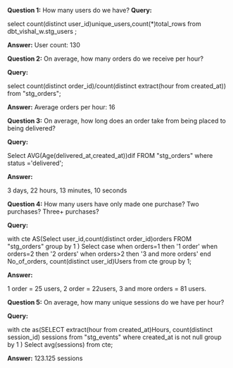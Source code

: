 **Question 1:** How many users do we have?
**Query:** 

select count(distinct user_id)unique_users,count(*)total_rows from dbt_vishal_w.stg_users ;


**Answer:** User count: 130

**Question 2:** On average, how many orders do we receive per hour?

**Query:**


select count(distinct order_id)/count(distinct extract(hour from created_at))  from "stg_orders";


**Answer:** Average orders per hour: 16

**Question 3:** On average, how long does an order take from being placed to being delivered?

**Query:**


Select AVG(Age(delivered_at,created_at))dif FROM "stg_orders" where status ='delivered';


**Answer:**

3 days, 22 hours, 13 minutes, 10 seconds

**Question 4:** How many users have only made one purchase? Two purchases? Three+ purchases?

**Query:**


with cte AS(Select
user_id,count(distinct order_id)orders
FROM "stg_orders"
group by 1
)
Select case when orders=1 then '1 order'
when orders=2 then '2 orders'
when orders>2 then '3 and more orders'
end No_of_orders, count(distinct user_id)Users
from cte
group by 1;


**Answer:**

1 order = 25 users, 2 order = 22users, 3 and more orders = 81 users.

**Question 5:** On average, how many unique sessions do we have per hour?

**Query:**


with cte as(SELECT
extract(hour from created_at)Hours,
count(distinct session_id) sessions
from "stg_events"
where created_at is not null
group by 1
)
Select avg(sessions) from cte;


**Answer:** 123.125 sessions
